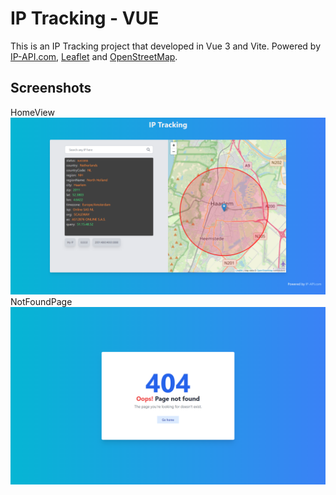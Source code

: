 # IP Tracking - VUE
This is an IP Tracking project that developed in Vue 3 and Vite. Powered by [IP-API.com](https://ip-api.com/), [Leaflet](https://leafletjs.com/) and [OpenStreetMap](https://www.openstreetmap.org/).

## Screenshots
HomeView
![HomeView Screenshot](https://github.com/BagoesPantera/ip-tracking-vue/blob/main/Screenshot/HomeView.png?raw=true)
NotFoundPage
![Not found page screenshot](https://github.com/BagoesPantera/ip-tracking-vue/blob/main/Screenshot/NotFoundPage.png?raw=true)
